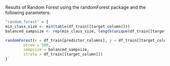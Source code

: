 Results of Random Forest using the randomForest package and the following parameters:

```r
"random_forest" = {
min_class_size <- min(table(df_train[[target_column]]))
balanced_sampsize <- rep(min_class_size, length(unique(df_train[[target_column]])))

randomForest(x = df_train[predictor_columns], y = df_train[[target_column]], 
        ntree = 500,
        sampsize = balanced_sampsize,
        strata = df_train[[target_column]])
}`
